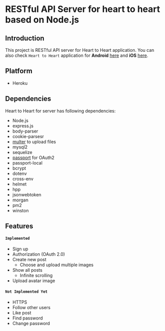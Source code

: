 # RESTful API Server for heart to heart based on Node.js

## Introduction 
This project is RESTful API server for Heart to Heart application. You can also check `Heart to Heart` application for **Android** [here](https://github.com/yologger/heart-to-heart-android-legacy) and **iOS** [here](https://github.com/yologger/heart-to-heart-ios).


## Platform
* Heroku 

## Dependencies
Heart to Heart for server has following dependencies:
* Node.js
* express.js
* body-parser
* cookie-parsesr
* [multer](https://github.com/expressjs/multer) to upload files
* mysql2
* sequelize
* [passport](https://github.com/jaredhanson/passport) for OAuth2
* passport-local
* bcrypt
* dotenv
* cross-env
* helmet
* hpp
* jsonwebtoken
* morgan
* pm2
* winston

## Features
#### `Implemented`
* Sign up
* Authorization (OAuth 2.0)
* Create new post
	- Choose and upload multiple images 
* Show all posts
    - Infinite scrolling
* Upload avatar image

#### `Not Implemented Yet`
* HTTPS
* Follow other users
* Like post
* Find password
* Change password